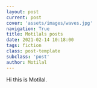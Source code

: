 ```yaml
---
layout: post
current: post
cover: 'assets/images/waves.jpg'
navigation: True
title: Motilals posts
date: 2021-02-14 10:18:00
tags: fiction
class: post-template
subclass: 'post'
author: Motilal
---
```

Hi this is Motilal.